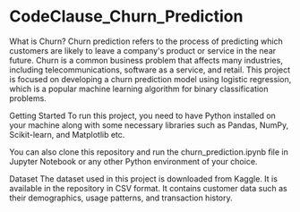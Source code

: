 # CodeClause_Churn_Prediction

What is Churn?
Churn prediction refers to the process of predicting which customers are likely to leave a company's product or service in the near future. Churn is a common business problem that affects many industries, including telecommunications, software as a service, and retail.
This project is focused on developing a churn prediction model using logistic regression, which is a popular machine learning algorithm for binary classification problems.

Getting Started
To run this project, you need to have Python installed on your machine along with some necessary libraries such as Pandas, NumPy, Scikit-learn, and Matplotlib etc.

You can also clone this repository and run the churn_prediction.ipynb file in Jupyter Notebook or any other Python environment of your choice.

Dataset
The dataset used in this project is downloaded from Kaggle.
It is available in the repository in CSV format. It contains customer data such as their demographics, usage patterns, and transaction history.
